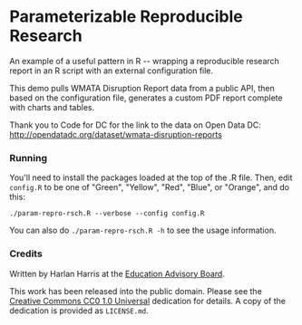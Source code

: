 # Parameterizable Reproducible Research

An example of a useful pattern in R -- wrapping a reproducible research report in an R script 
with an external configuration file.

This demo pulls WMATA Disruption Report data from a public API, then based on the configuration
file, generates a custom PDF report complete with charts and tables.

Thank you to Code for DC for the link to the data on Open Data DC:
http://opendatadc.org/dataset/wmata-disruption-reports

### Running

You'll need to install the packages loaded at the top of the .R file. Then, edit `config.R` to 
be one of "Green", "Yellow", "Red", "Blue", or "Orange", and do this:

`./param-repro-rsch.R --verbose --config config.R`

You can also do `./param-repro-rsch.R -h` to see the usage information.

### Credits

Written by Harlan Harris at the [Education Advisory Board](http://eab.com). 

This work has been released into the public domain. Please see the
[Creative Commons CC0 1.0 Universal](http://creativecommons.org/publicdomain/zero/1.0/) 
dedication for details. A copy of the dedication is provided as `LICENSE.md`.

